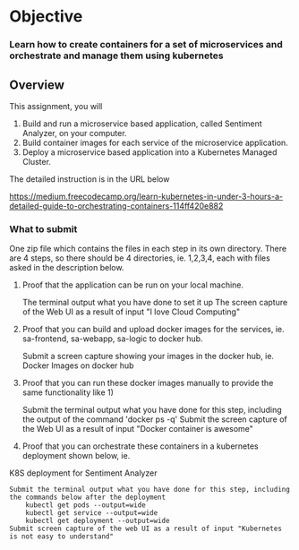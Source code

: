 # Objective

### Learn how to create containers for a set of microservices and orchestrate and manage them using kubernetes

## Overview

This assignment, you will

1. Build and run a microservice based application, called Sentiment Analyzer, on your computer.
2. Build container images for each service of the microservice application.
3. Deploy a microservice based application into a Kubernetes Managed Cluster.

The detailed instruction is in the URL below

https://medium.freecodecamp.org/learn-kubernetes-in-under-3-hours-a-detailed-guide-to-orchestrating-containers-114ff420e882 

### What to submit

One zip file which contains the files in each step in its own directory. There are 4 steps, so there should be 4 directories, ie. 1,2,3,4, each with files asked in the description below.

1. Proof that the application can be run on your local machine.

    The terminal output what you have done to set it up
    The screen capture of the Web UI as a result of input "I love Cloud Computing"

2. Proof that you can build and upload docker images for the services, ie. sa-frontend, sa-webapp, sa-logic to docker hub.

    Submit a screen capture showing your images in the docker hub, ie. 
    Docker Images on docker hub

3. Proof that you can run these docker images manually to provide the same functionality like 1)

    Submit the terminal output what you have done for this step, including the output of the command 'docker ps -q'
    Submit the screen capture of the Web UI as a result of  input "Docker container is awesome"

4. Proof that you can orchestrate these containers in a kubernetes deployment shown below, ie. 

K8S deployment for Sentiment Analyzer

    Submit the terminal output what you have done for this step, including the commands below after the deployment
        kubectl get pods --output=wide
        kubectl get service --output=wide
        kubectl get deployment --output=wide
    Submit screen capture of the web UI as a result of input "Kubernetes is not easy to understand"
